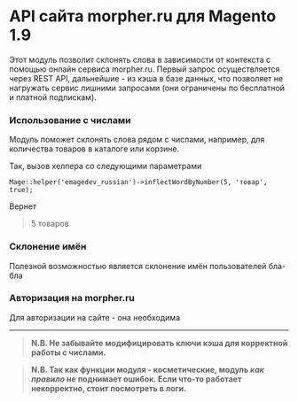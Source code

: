 # API сайта morpher.ru для Magento 1.9
Этот модуль позволит склонять слова в зависимости от контекста с помощью онлайн
сервиса morpher.ru. Первый запрос осуществляется через REST API, дальнейшие - из
кэша в базе данных, что позволяет не нагружать сервис лишними запросами (они ограничены
по бесплатной и платной подпискам). 

### Использование с числами
Модуль поможет склонять слова рядом с числами, например, для количества товаров в каталоге или корзине.

Так, вызов хелпера со следующими параметрами

```Mage::helper('emagedev_russian')->inflectWordByNumber(5, 'товар', true);```

Вернет
> 5 товаров

### Склонение имён
Полезной возможностью является склонение имён пользователей бла-бла

### Авторизация на morpher.ru
Для авторизации на сайте - она необходима

---

> **N.B. Не забывайте модифицировать ключи кэша для корректной работы с числами.**

> **N.B. Так как функции модуля - косметические, модуль _как правило_ не поднимает ошибок. Если что-то работает некорректно, стоит посмотреть в логи.**